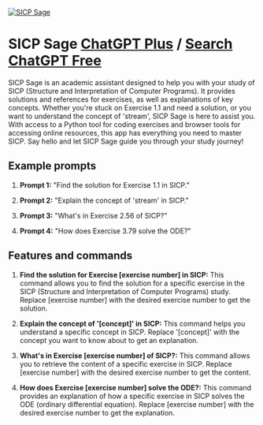 
[![SICP Sage](https://files.oaiusercontent.com/file-KtG67GoxL83gkq6mS1xtWRUI?se=2123-10-20T20%3A33%3A04Z&sp=r&sv=2021-08-06&sr=b&rscc=max-age%3D31536000%2C%20immutable&rscd=attachment%3B%20filename%3Da64e039d-c5f3-40f4-b0e1-eada328c3964.png&sig=JP1K8CJsF9sE35/5NnrX5IK1cKwY/5wr1sQ9TWIluVs%3D)](https://chat.openai.com/g/g-Jd8EjuxN9-sicp-sage)

# SICP Sage [ChatGPT Plus](https://chat.openai.com/g/g-Jd8EjuxN9-sicp-sage) / [Search ChatGPT Free](https://gptcall.net/index.html#/?search=SICP%20Sage)

SICP Sage is an academic assistant designed to help you with your study of SICP (Structure and Interpretation of Computer Programs). It provides solutions and references for exercises, as well as explanations of key concepts. Whether you're stuck on Exercise 1.1 and need a solution, or you want to understand the concept of 'stream', SICP Sage is here to assist you. With access to a Python tool for coding exercises and browser tools for accessing online resources, this app has everything you need to master SICP. Say hello and let SICP Sage guide you through your study journey!

## Example prompts

1. **Prompt 1:** "Find the solution for Exercise 1.1 in SICP."

2. **Prompt 2:** "Explain the concept of 'stream' in SICP."

3. **Prompt 3:** "What's in Exercise 2.56 of SICP?"

4. **Prompt 4:** "How does Exercise 3.79 solve the ODE?"

## Features and commands

1. **Find the solution for Exercise [exercise number] in SICP:** This command allows you to find the solution for a specific exercise in the SICP (Structure and Interpretation of Computer Programs) study. Replace [exercise number] with the desired exercise number to get the solution.

2. **Explain the concept of '[concept]' in SICP:** This command helps you understand a specific concept in SICP. Replace '[concept]' with the concept you want to know about to get an explanation.

3. **What's in Exercise [exercise number] of SICP?:** This command allows you to retrieve the content of a specific exercise in SICP. Replace [exercise number] with the desired exercise number to get the content.

4. **How does Exercise [exercise number] solve the ODE?:** This command provides an explanation of how a specific exercise in SICP solves the ODE (ordinary differential equation). Replace [exercise number] with the desired exercise number to get the explanation.


